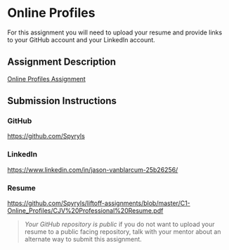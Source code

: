 # Online Profiles
For this assignment you will need to upload your resume and provide links to your GitHub account and your LinkedIn account.

## Assignment Description
[Online Profiles Assignment](https://education.launchcode.org/liftoff/modules/assignments/online-profiles)

## Submission Instructions
 
### GitHub
https://github.com/Spyryls
 
### LinkedIn
https://www.linkedin.com/in/jason-vanblarcum-25b26256/

### Resume
https://github.com/Spyryls/liftoff-assignments/blob/master/C1-Online_Profiles/CJV%20Professional%20Resume.pdf

> *Your GitHub repository is public* if you do not want to upload your resume to a public facing repository, talk with your mentor about an alternate way to submit this assignment.
